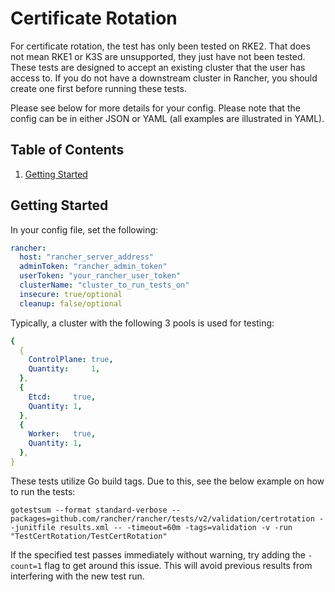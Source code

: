 # Certificate Rotation

For certificate rotation, the test has only been tested on RKE2. That does not mean RKE1 or K3S are unsupported, they just have not been tested. These tests are designed to accept an existing cluster that the user has access to. If you do not have a downstream cluster in Rancher, you should create one first before running these tests.

Please see below for more details for your config. Please note that the config can be in either JSON or YAML (all examples are illustrated in YAML).

## Table of Contents
1. [Getting Started](#Getting-Started)

## Getting Started
In your config file, set the following:
```yaml
rancher:
  host: "rancher_server_address"
  adminToken: "rancher_admin_token"
  userToken: "your_rancher_user_token"
  clusterName: "cluster_to_run_tests_on"
  insecure: true/optional
  cleanup: false/optional
```

Typically, a cluster with the following 3 pools is used for testing:
```yaml
{
  {
    ControlPlane: true,
    Quantity:     1,
  },
  {
    Etcd:     true,
    Quantity: 1,
  },
  {
    Worker:   true,
    Quantity: 1,
  },
}
```

These tests utilize Go build tags. Due to this, see the below example on how to run the tests:

`gotestsum --format standard-verbose --packages=github.com/rancher/rancher/tests/v2/validation/certrotation --junitfile results.xml -- -timeout=60m -tags=validation -v -run "TestCertRotation/TestCertRotation"`

If the specified test passes immediately without warning, try adding the `-count=1` flag to get around this issue. This will avoid previous results from interfering with the new test run.